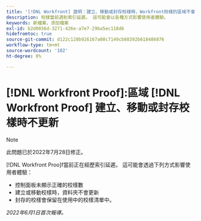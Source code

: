 ```yaml
---
title: '[!DNL Workfront] 證明：建立、移動或封存校樣時，Workfront校樣的區域不會更新'
description: 校樣當前遇到索引延遲。 這可能會以各種方式影響使用者體驗。
keywords: 新檔案，添加檔案
exl-id: b2d0036d-3271-426e-a7e7-29ba5ec118d6
hidefromtoc: true
source-git-commit: d122c128b926167a00c7149cb88392b618486876
workflow-type: tm+mt
source-wordcount: '102'
ht-degree: 0%

---
```


# [!DNL Workfront Proof]:區域 [!DNL Workfront Proof] 建立、移動或封存校樣時不更新

>[!NOTE]
>
>此問題已於2022年7月28日修正。

[!DNL Workfront Proo]f當前正在經歷索引延遲。 這可能會透過下列方式影響使用者體驗：

* 控制面板未顯示正確的校樣數
* 建立或移動校樣時，資料夾不會更新
* 封存的校樣會保留在使用中的校樣清單中。

_2022年6月1日首次報導。_
